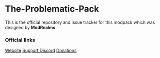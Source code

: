 # The-Problematic-Pack
This is the official repository and issue tracker for this modpack which was designed by **ModRealms**

### Official links
[Website](https://modrealms.net) 
[Support Discord](https://discord.gg/tKKeTdc) 
[Donations](https://modrealms.buycraft.net/category/1238508) 
